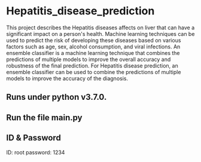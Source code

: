 # Hepatitis_disease_prediction
This project describes the Hepatitis diseases affects on liver that can have a significant impact on a person's health. Machine learning techniques can be used to predict the risk of developing these diseases based on various factors such as age, sex, alcohol consumption, and viral infections. An ensemble classifier is a machine learning technique that combines the predictions of multiple models to improve the overall accuracy and robustness of the final prediction. For Hepatitis disease prediction, an ensemble classifier can be used to combine the predictions of multiple models to improve the accuracy of the diagnosis.

## Runs under python v3.7.0.

## Run the file main.py

## ID & Password
ID: root
password: 1234
